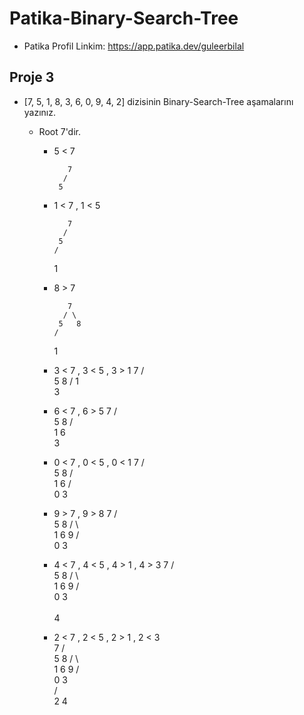 # Patika-Binary-Search-Tree

* Patika Profil Linkim: https://app.patika.dev/guleerbilal

## Proje 3

* [7, 5, 1, 8, 3, 6, 0, 9, 4, 2] dizisinin Binary-Search-Tree aşamalarını yazınız.

    * Root 7'dir.

        * 5 < 7

                 7
                /
               5 
        * 1 < 7 , 1 < 5

                 7
                /
               5
              /
             1
        * 8 > 7
        
                 7
                / \
               5   8
              /
             1
        * 3 < 7 , 3 < 5 , 3 > 1
                 7
                / \
               5   8
              /
             1
              \
               3
        * 6 < 7 , 6 > 5
                7
               / \
              5   8
             / \
            1   6
             \
              3                           
        * 0 < 7 , 0 < 5 , 0 < 1
                 7
                / \
               5   8
              / \
             1   6
            / \
           0   3 
        * 9 > 7 , 9 > 8
                 7
                / \
               5   8
              / \   \
             1   6   9
            / \
           0   3
        * 4 < 7 , 4 < 5 , 4 > 1 , 4 > 3 
                 7
                / \
               5   8
              / \   \
             1   6   9
            / \
           0   3                            
                \
                 4
        * 2 < 7 , 2 < 5 , 2 > 1 , 2 < 3        
                 7
                / \
               5   8
              / \   \
             1   6   9
            / \
           0   3                            
              / \
             2   4           